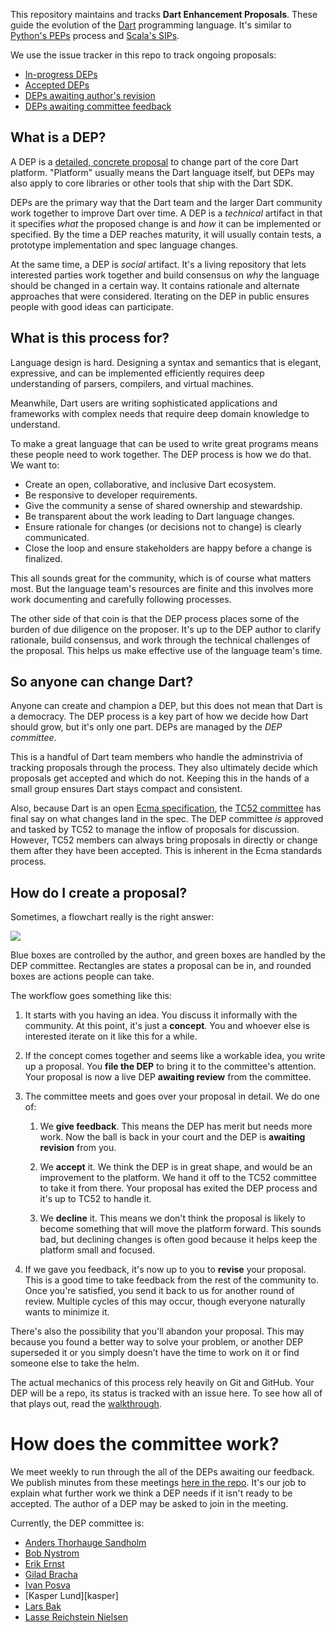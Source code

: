 This repository maintains and tracks **Dart Enhancement Proposals**. These
guide the evolution of the [Dart][] programming language. It's similar to
[Python's PEPs][pep] process and [Scala's SIPs][sip].

[dart]: https://www.dartlang.org/
[pep]: https://www.python.org/dev/peps/
[sip]: http://docs.scala-lang.org/sips/

We use the issue tracker in this repo to track ongoing proposals:

* [In-progress DEPs][open]
* [Accepted DEPs][accepted]
* [DEPs awaiting author's revision][revise]
* [DEPs awaiting committee feedback][review]

[open]: https://github.com/dart-lang/dart_enhancement_proposals/issues
[accepted]: https://github.com/dart-lang/dart_enhancement_proposals/labels/accepted
[revise]: https://github.com/dart-lang/dart_enhancement_proposals/labels/awaiting%20revision
[review]: https://github.com/dart-lang/dart_enhancement_proposals/labels/awaiting%20review

## What is a DEP?

A DEP is a [detailed, concrete proposal][template] to change part of the core
Dart platform. "Platform" usually means the Dart language itself, but DEPs may
also apply to core libraries or other tools that ship with the Dart SDK.

[template]: https://github.com/dart-lang/dart_enhancement_proposals/blob/master/DEP%20Template.md

DEPs are the primary way that the Dart team and the larger Dart community work
together to improve Dart over time. A DEP is a *technical* artifact in that it
specifies *what* the proposed change is and *how* it can be implemented or
specified. By the time a DEP reaches maturity, it will usually contain tests, a
prototype implementation and spec language changes.

At the same time, a DEP is *social* artifact. It's a living repository that
lets interested parties work together and build consensus on *why* the language
should be changed in a certain way. It contains rationale and alternate
approaches that were considered. Iterating on the DEP in public ensures people
with good ideas can participate.

## What is this process for?

Language design is hard. Designing a syntax and semantics that is elegant,
expressive, and can be implemented efficiently requires deep understanding of
parsers, compilers, and virtual machines.

Meanwhile, Dart users are writing sophisticated applications and frameworks
with complex needs that require deep domain knowledge to understand.

To make a great language that can be used to write great programs means these
people need to work together. The DEP process is how we do that. We want to:

* Create an open, collaborative, and inclusive Dart ecosystem.
* Be responsive to developer requirements.
* Give the community a sense of shared ownership and stewardship.
* Be transparent about the work leading to Dart language changes.
* Ensure rationale for changes (or decisions not to change) is clearly
  communicated.
* Close the loop and ensure stakeholders are happy before a change is
  finalized.

This all sounds great for the community, which is of course what matters most.
But the language team's resources are finite and this involves more work
documenting and carefully following processes.

The other side of that coin is that the DEP process places some of the burden
of due diligence on the proposer. It's up to the DEP author to clarify
rationale, build consensus, and work through the technical challenges of the
proposal. This helps us make effective use of the language team's time.

## So anyone can change Dart?

Anyone can create and champion a DEP, but this does not mean that Dart is a
democracy. The DEP process is a key part of how we decide how Dart should grow,
but it's only one part. DEPs are managed by the *DEP committee*.

This is a handful of Dart team members who handle the adminstrivia of tracking
proposals through the process. They also ultimately decide which proposals get
accepted and which do not. Keeping this in the hands of a small group ensures
Dart stays compact and consistent.

Also, because Dart is an open [Ecma specification][spec], the [TC52
committee][tc52] has final say on what changes land in the spec. The DEP
committee *is* approved and tasked by TC52 to manage the inflow of proposals
for discussion. However, TC52 members can always bring proposals in directly or
change them after they have been accepted. This is inherent in the Ecma
standards process.

[spec]: https://www.dartlang.org/docs/spec/
[tc52]: http://www.ecma-international.org/memento/TC52.htm

## How do I create a proposal?

Sometimes, a flowchart really is the right answer:

![](https://github.com/dart-lang/dart_enhancement_proposals/blob/master/Flowchart.svg)

Blue boxes are controlled by the author, and green boxes are handled by the DEP
committee. Rectangles are states a proposal can be in, and rounded boxes are
actions people can take.

The workflow goes something like this:

1. It starts with you having an idea. You discuss it informally with the
   community. At this point, it's just a **concept**. You and whoever else is
   interested iterate on it like this for a while.

2. If the concept comes together and seems like a workable idea, you write up a
   proposal. You **file the DEP** to bring it to the committee's attention.
   Your proposal is now a live DEP **awaiting review** from the committee.

3. The committee meets and goes over your proposal in detail. We do one of:

    1. We **give feedback**. This means the DEP has merit but needs more
       work. Now the ball is back in your court and the DEP is **awaiting
       revision** from you.

    2. We **accept** it. We think the DEP is in great shape, and would be
       an improvement to the platform. We hand it off to the TC52 committee to
       take it from there. Your proposal has exited the DEP process and it's up
       to TC52 to handle it.

    3. We **decline** it. This means we don't think the proposal is likely
       to become something that will move the platform forward. This sounds
       bad, but declining changes is often good because it helps keep the
       platform small and focused.

4. If we gave you feedback, it's now up to you to **revise** your proposal.
   This is a good time to take feedback from the rest of the community to. Once
   you're satisfied, you send it back to us for another round of review.
   Multiple cycles of this may occur, though everyone naturally wants to
   minimize it.

There's also the possibility that you'll abandon your proposal. This may
because you found a better way to solve your problem, or another DEP superseded
it or you simply doesn’t have the time to work on it or find someone else to
take the helm.

The actual mechanics of this process rely heavily on Git and GitHub. Your DEP
will be a repo, its status is tracked with an issue here. To see how all of
that plays out, read the [walkthrough][].

[walkthrough]: https://github.com/dart-lang/dart_enhancement_proposals/blob/master/Walkthrough.md

# How does the committee work?

We meet weekly to run through the all of the DEPs awaiting our feedback. We
publish minutes from these meetings [here in the repo][minutes]. It's our job
to explain what further work we think a DEP needs if it isn't ready to be
accepted. The author of a DEP may be asked to join in the meeting.

[minutes]: https://github.com/dart-lang/dart_enhancement_proposals/tree/master/Meetings

Currently, the DEP committee is:

* [Anders Thorhauge Sandholm][anders]
* [Bob Nystrom][bob]
* [Erik Ernst][erik]
* [Gilad Bracha][gilad]
* [Ivan Posva][ivan]
* [Kasper Lund][kasper]
* [Lars Bak][lars]
* [Lasse Reichstein Nielsen][lasse]

[anders]: https://github.com/anders-sandholm
[bob]: https://github.com/munificent
[erik]: https://github.com/ErikErnst
[gilad]: https://github.com/gbracha
[ivan]: https://github.com/iposva
[lars]: https://github.com/larsbak
[lasse]: https://github.com/lrhn
